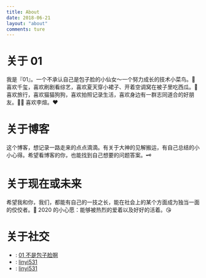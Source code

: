 ```yaml
---
title: About
date: 2018-06-21
layout: "about"
comments: ture
---
```


# 关于 01

我是『01』。一个不承认自己是包子脸的小仙女～一个努力成长的技术小菜鸟。🙈
喜欢千玺，喜欢刷剧看综艺，喜欢夏天穿小裙子、开着空调窝在被子里吃西瓜。🍉
喜欢旅行，喜欢猫猫狗狗，喜欢拍照记录生活，喜欢身边有一群志同道合的好朋友。👯‍♀️
喜欢李煊。❤️

# 关于博客

这个博客，想记录一路走来的点点滴滴。有关于大神的见解搬运，有自己总结的小小心得。希望看博客的你，也能找到自己想要的问题答案。🗝

# 关于现在或未来

希望我和你，我们，都能有自己的一技之长，能在社会上的某个方面成为独当一面的佼佼者。🎉
2020 的小心愿：能够被热烈的爱着以及好好的活着。😘

# 关于社交

- <i class="fab fa-weibo"></i> : [01 不是包子脸啊](mailto:LOVER12161@163.com)
- <i class="fab fa-github"></i> : [linyi531](https://github.com/linyi531)
- <i class="fab fa-instagram"></i> : [linyi531](https://www.instagram.com/linyi531/)

<head> 
    <script defer src="https://use.fontawesome.com/releases/v5.0.13/js/all.js"></script> 
    <script defer src="https://use.fontawesome.com/releases/v5.0.13/js/v4-shims.js"></script> 
</head> 
<link rel="stylesheet" href="https://use.fontawesome.com/releases/v5.0.13/css/all.css">
